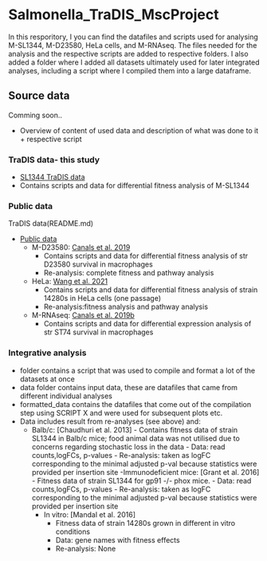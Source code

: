 # Salmonella_TraDIS_MscProject

In this resporitory, I you can find the datafiles and scripts used for analysing M-SL1344, M-D23580, HeLa cells, and M-RNAseq. The files needed for the analysis and the respective scripts are added to respective folders.
I also added a folder where I added all datasets ultimately used for later integrated analyses, including a script where I compiled them into a large dataframe.

## Source data
Comming soon.. 
- Overview of content of used data and description of what was done to it + respective script
### TraDIS data- this study
- [SL1344 TraDIS data](M_SL1344)
- Contains scripts and data for differential fitness analysis of M-SL1344
### Public data
TraDIS data(README.md)
- [Public data](README.md)
    - M-D23580: [Canals et al. 2019](M_D23580)
        - Contains scripts and data for differential fitness analysis of str D23580 survival in macrophages
        - Re-analysis: complete fitness and pathway analysis
    - HeLa: [Wang et al. 2021](HeLa) 
        - Contains scripts and data for differential fitness analysis of strain 14280s in HeLa cells (one passage)
        - Re-analysis:fitness analysis and pathway analysis
    - M-RNAseq: [Canals et al. 2019b](M-RNAseq)
        -    Contains scripts and data for differential expression analysis of str ST74 survival in macrophages
### Integrative analysis
- folder contains a script that was used to compile and format a lot of the datasets at once
- data folder contains input data, these are datafiles that came from different individual analyses
- formatted_data contains the datafiles that come out of the compilation step using SCRIPT X and were used for subsequent plots etc.
- Data includes result from re-analyses (see above) and:
  - Balb/c: [Chaudhuri et al. 2013]
        - Contains fitness data of strain SL1344 in Balb/c mice; food animal data was not utilised due to concerns regarding stochastic loss in the data
        - Data: read counts,logFCs, p-values
        - Re-analysis: taken as logFC corresponding to the minimal adjusted p-val because statistics were provided per insertion site
    -Immunodeficient mice: [Grant et al. 2016]
        - Fitness data of strain SL1344 for gp91 -/- phox mice.
        - Data: read counts,logFCs, p-values
        - Re-analysis: taken as logFC corresponding to the minimal adjusted p-val because statistics were provided per insertion site
    - In vitro: [Mandal et al. 2016]
        - Fitness data of strain 14280s grown in different in vitro conditions
        - Data: gene names with fitness effects
        - Re-analysis: None

